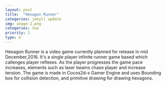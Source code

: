 ```yaml
---
layout: post
title:  "Hexagon Runner"
categories: jekyll update
img: image-2.png
categories: two
priority: 2
type: b
---
```


Hexagon Runner is a video game currently planned for release in mid December,2016. It's a single player infinite runner game based which callenges player reflexes. As the player progresses the game pace increases, elements such as
laser beams chase player and increase tension. The game is made in Cocos2d-x
Gamer Engine and uses Bounding box for collision detection, and primitive
drawing for drawing hexagons.
